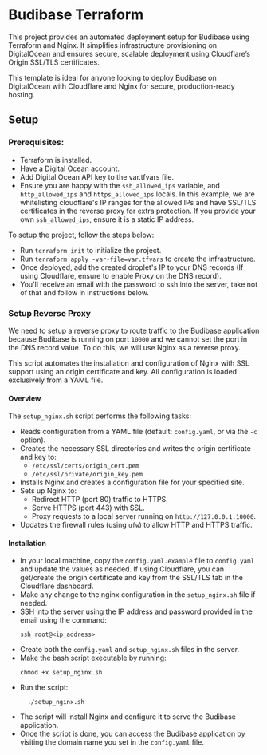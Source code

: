 # Budibase Terraform
This project provides an automated deployment setup for Budibase using Terraform and Nginx. 
It simplifies infrastructure provisioning on DigitalOcean and ensures secure, scalable deployment using Cloudflare’s 
Origin SSL/TLS certificates.

This template is ideal for anyone looking to deploy Budibase on DigitalOcean with Cloudflare and Nginx for secure, production-ready hosting.

## Setup
### Prerequisites:
- Terraform is installed.
- Have a Digital Ocean account.
- Add Digital Ocean API key to the var.tfvars file.
- Ensure you are happy with the `ssh_allowed_ips` variable, and `http_allowed_ips` and `https_allowed_ips` locals.
  In this example, we are whitelisting cloudflare's IP ranges for the allowed IPs and have SSL/TLS certificates in the
  reverse proxy for extra protection. If you provide your own `ssh_allowed_ips`, ensure it is a static IP address.

To setup the project, follow the steps below:
- Run `terraform init` to initialize the project.
- Run `terraform apply -var-file=var.tfvars` to create the infrastructure.
- Once deployed, add the created droplet's IP to your DNS records (If using Cloudflare, ensure to enable Proxy on the DNS record). 
- You'll receive an email with the password to ssh into the server, take not of that and follow in instructions below.

### Setup Reverse Proxy
We need to setup a reverse proxy to route traffic to the Budibase application because Budibase is running on port `10000`
and we cannot set the port in the DNS record value. To do this, we will use Nginx as a reverse proxy.

This script automates the installation and configuration of Nginx with SSL support using an origin certificate and key. 
All configuration is loaded exclusively from a YAML file.

#### Overview
The `setup_nginx.sh` script performs the following tasks:
- Reads configuration from a YAML file (default: `config.yaml`, or via the `-c` option).
- Creates the necessary SSL directories and writes the origin certificate and key to:
    - `/etc/ssl/certs/origin_cert.pem`
    - `/etc/ssl/private/origin_key.pem`
- Installs Nginx and creates a configuration file for your specified site.
- Sets up Nginx to:
    - Redirect HTTP (port 80) traffic to HTTPS.
    - Serve HTTPS (port 443) with SSL.
    - Proxy requests to a local server running on `http://127.0.0.1:10000`.
- Updates the firewall rules (using `ufw`) to allow HTTP and HTTPS traffic.

#### Installation
- In your local machine, copy the `config.yaml.example` file to `config.yaml` and update the values as needed.
  If using Cloudflare, you can get/create the origin certificate and key from the SSL/TLS tab in the Cloudflare dashboard.
- Make any change to the nginx configuration in the `setup_nginx.sh` file if needed.
- SSH into the server using the IP address and password provided in the email using the command:
  ```shell
  ssh root@<ip_address>
  ```
- Create both the `config.yaml` and `setup_nginx.sh` files in the server.
- Make the bash script executable by running:
  ```shell
  chmod +x setup_nginx.sh
  ```
- Run the script:
  ```shell
    ./setup_nginx.sh
  ```
- The script will install Nginx and configure it to serve the Budibase application.
- Once the script is done, you can access the Budibase application by visiting the domain name you set in the `config.yaml` file.